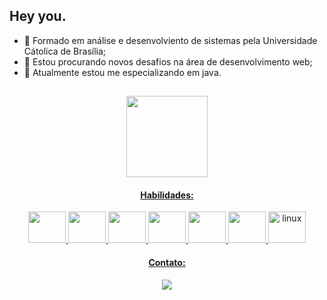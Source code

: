 ## Hey you.
- 👋 Formado em análise e desenvolviento de sistemas pela Universidade Cátolica de Brasília;
- 👀 Estou procurando novos desafios na área de desenvolvimento web;
- 🌱 Atualmente estou me especializando em java.
<header
<div>
  <a href="https://github.com/SaintArthurG">    
    
</div>

  ##
  
  <img height="130cm" src="https://github-readme-stats.vercel.app/api/top-langs/?username=saintarthurg&layout=compact&langs_count=16&theme=blue-green"/> 
  <h4>Habilidades:</h4>
  <div style="display: inline_block">   
  <img height="50" width="60" src="https://cdn.jsdelivr.net/gh/devicons/devicon@latest/icons/java/java-original-wordmark.svg" />           
  <img height="50" width="60" src="https://cdn.jsdelivr.net/gh/devicons/devicon@latest/icons/spring/spring-original-wordmark.svg" />
  <img height="50" width="60" src="https://cdn.jsdelivr.net/gh/devicons/devicon@latest/icons/angularjs/angularjs-original-wordmark.svg" />
  <img height="50" width="60" src="https://cdn.jsdelivr.net/gh/devicons/devicon@latest/icons/react/react-original-wordmark.svg" />
  <img height="50" width="60" src="https://cdn.jsdelivr.net/gh/devicons/devicon@latest/icons/git/git-original-wordmark.svg" />
  <img height="50" width="60" src="https://cdn.jsdelivr.net/gh/devicons/devicon@latest/icons/mysql/mysql-original-wordmark.svg" />
  <img title="linux" height="50" width="60" src="https://cdn.jsdelivr.net/gh/devicons/devicon/icons/linux/linux-original.svg" />
  
  
  </div>
  <div>
  <h4>Contato:</h4>
  <a href="https://www.linkedin.com/in/arthur-godoy-56a986221" target="_blank"><img loading="lazy" src="https://img.shields.io/badge/-LinkedIn-%230077B5?style=for-the-badge&logo=linkedin&logoColor=white" target="_blank"></a>   
  </div>
          
